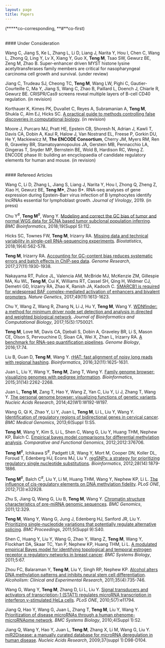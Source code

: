 ```yaml
---
layout: page
title: Papers 
---
```

(**\***co-corresponding, **\#**co-first)

<br>
#### Under Consideration 

Wang C, Jiang S, Ke L, Zhang L, Li D, Liang J, Narita Y, Hou I, 
Chen C, Wang L, Zhong Q, Ling Y, Lv X, Xiang Y, Guo X, **Teng M**, 
Tsao SW, Gewurz BE, Zeng M, Zhao B. Super-enhancer driven MYST histone
lysine acetyltransferases family members are critical for nasopharyngeal
carcinoma cell growth and survival. (under review)

Jiang C, Trudeau SJ, Cheong TC, **Teng M**, Wang LW, Pighi C, 
Gautier-Courteille C, Ma Y, Jiang S, Wang C, Zhao B, Paillard L,
Doench J, Chiarle R, Gewurz BE. CRISPR/Cas9 screens reveal multiple
layers of B-cell CD40 regulation. (in revision)

Korthauer K, Kimes PK, Duvallet C, Reyes A, Subramanian A, **Teng M**,
Shukla C, Alm EJ, Hicks SC. [A practical guide to methods controlling 
false discoveries in computational biology](https://doi.org/10.1101/458786).
(in revision)

Moore J, Purcaro MJ, Pratt HE, Epstein CB, Shoresh N, Adrian J, Kawli
T, Davis CA, Dobin A, Kaul R, Halow J, Van Nostrand EL, Freese P,
Gorkin DU, He Y, Mackiewicz M, **The ENCODE Consortium**, Cherry JM, 
Myers RM, Ren B, Graveley BR, Stamatoyannopoulos JA, Gerstein MB, 
Pennacchio LA, Gingeras T, Snyder MP, Bernstein BE, Wold B, Hardison
RC, Weng Z. ENCODE phase III: building an encyclopaedia of candidate 
regulatory elements for human and mouse. (in revision)

<br>
#### Refereed Articles

Wang C, Li D, Zhang L, Jiang S, Liang J, Narita Y, Hou I, Zhong Q, Zheng Z, 
Xiao H, Gewurz BE, **Teng M\***, Zhao B*. RNA-seq analyses of gene
expression during Epstein-Barr virus infection of B lymphocytes 
identify lncRNAs essential for lymphoblast growth. *Journal of Virology*, 2019. (in press)

Chu Y<sup>#</sup>, **Teng M**<sup>#</sup>, Wang Y.
[Modeling and correct the GC bias of tumor and normal WGS data for SCNA
based tumor subclonal population inferring](https://doi.org/10.1186/s12859-018-2099-0).
*BMC Bioinformatics*, 2018;19(Suppl 5):112.

Hicks SC, Townes FW, **Teng M**, Irizarry RA. [Missing data and technical 
variability in single-cell RNA-sequencing experiments](https://doi.org/10.1093/biostatistics/kxx053). 
*Biostatistics*, 2018;19(4):562-578.

**Teng M**, Irizarry RA. [Accounting for GC-content bias reduces systematic 
errors and batch effects in ChIP-seq data](https://doi.org/10.1101/gr.220673.117).
*Genome Research*, 2017;27(11):1930-1938.

Nakayama RT, Pulice JL, Valencia AM, McBride MJ, McKenzie ZM, Gillespie MA, 
Ku WL, **Teng M**, Cui K, Williams RT, Cassel SH, Qing H, Widmer CJ, Demetri GD,
Irizarry RA, Zhao K, Ranish JA, Kadoch C. [SMARCB1 is required for widespread 
BAF complex-mediated activation of enhancers and bivalent promoters](https://doi.org/10.1038/ng.3958).
*Nature Genetics*, 2017;49(11):1613-1623.

Chu Y, Wang Z, Wang R, Zhang N, Li J, Hu Y, **Teng M**, Wang Y. 
[WDNfinder: a method for minimum driver node set detection and analysis in 
directed and weighted biological network](https://doi.org/10.1142/S0219720017500214).
*Journal of Bioinformatics and Computational Biology*, 2017;15(5):1750021.

**Teng M**, Love MI, Davis CA, Djebali S, Dobin A, Graveley BR, Li S, Mason CE,
Olson S, Pervouchine D, Sloan CA, Wei X, Zhan L, Irizarry RA.
[A benchmark for RNA-seq quantification pipelines](https://doi.org/10.1186/s13059-016-0940-1).
*Genome Biology*, 2016;17:74.

Liu B, Guan D, **Teng M**, Wang Y. [rHAT: fast alignment of noisy long reads 
with regional hashing](https://doi.org/10.1093/bioinformatics/btv662).
*Bioinformatics*, 2016;32(11):1625-1631.

Juan L, Liu Y, Wang Y, **Teng M**, Zang T, Wang Y. [Family genome browser: 
visualizing genomes with  pedigree information](https://doi.org/10.1093/bioinformatics/btv151).
*Bioinformatics*, 2015;31(14):2262-2268.

Juan L, **Teng M**, Zang T, Hao Y, Wang Z, Yan C, Liu Y, Li J, Zhang T, Wang Y. 
[The personal genome browser: visualizing functions of genetic variants](https://doi.org/10.1093/nar/gku361).
*Nucleic Acids Research*, 2014;42(W1):W192-W197.

Wang G, Qi K, Zhao Y, Li Y, Juan L, **Teng M**, Li L, Liu Y, Wang Y. 
[Identification of regulatory regions of bidirectional
genes in cervical cancer](https://doi.org/10.1186/1755-8794-6-S1-S5).
*BMC Medical Genomics*, 2013;6(Suppl 1):S5.

**Teng M**, Wang Y, Kim S, Li L, Shen C, Wang G, Liu Y, Huang THM, Nephew KP,
Balch C. [Empirical bayes model comparisons for differential methylation 
analysis](https://doi.org/10.1155/2012/376706).
*Comparative and Functional Genomics*, 2012;2012:376706.

**Teng M**<sup>#</sup>, Ichikawa S<sup>#</sup>, Padgett LR, Wang Y, Mort M, 
Cooper DN, Koller DL, Foroud T, Edenberg HJ, Econs MJ, Liu Y. 
[regSNPs: a strategy for prioritizing regulatory single nucleotide 
substitutions](https://doi.org/10.1093/bioinformatics/bts275).
*Bioinformatics*, 2012;28(14):1879-1886.

**Teng M**<sup>#</sup>, Balch C<sup>#</sup>, Liu Y, Li M, Huang THM, Wang Y,
Nephew KP, Li L. [The influence of cis-regulatory elements on DNA methylation
fidelity](https://doi.org/10.1371/journal.pone.0032928).
*PLoS ONE*, 2012;7(3):e32928.

Zhu S, Jiang Q, Wang G, Liu B, **Teng M**, Wang Y. [Chromatin structure 
characteristics of pre-miRNA genomic sequences](https://doi.org/10.1186/1471-2164-12-329). 
*BMC Genomics*, 2011;12:329.

**Teng M**, Wang Y, Wang G, Jung J, Edenberg HJ, Sanford JR, Liu Y. 
[Prioritizing single-nucleotide variations that potentially regulate alternative
splicing](https://doi.org/10.1186/1753-6561-5-S9-S40).
*BMC Proceedings*, 2011;5(Suppl 9):S40.

Shen C, Huang Y, Liu Y, Wang G, Zhao Y, Wang Z, **Teng M**, Wang Y, Flockhart DA,
Skaar TC, Yan P, Nephew KP, Huang THM, Li L. [A modulated empirical Bayes model for
identifying topological and temporal estrogen receptor α regulatory networks in
breast cancer](https://doi.org/10.1186/1752-0509-5-67).
*BMC Systems Biology*, 2011;5:67.

Zhou FC, Balaraman Y, **Teng M**, Liu Y, Singh RP, Nephew KP. 
[Alcohol alters DNA methylation patterns and inhibits neural stem cell 
differentiation](https://doi.org/10.1111/j.1530-0277.2010.01391.x).
*Alcoholism: Clinical and Experimental Research*, 2011;35(4):735-746.

Wang G, Wang Y, **Teng M**, Zhang D, Li L, Liu Y. [Signal transducers and
activators of transcription-1 (STAT1) regulates microRNA transcription in 
interferon γ-stimulated HeLa cells](https://doi.org/10.1371/journal.pone.0011794).
*PLoS ONE*, 2010;5(7):e11794. 

Jiang Q, Hao Y, Wang G, Juan L, Zhang T, **Teng M**, Liu Y, Wang Y.
[Prioritization of disease microRNAs through a human phenome-microRNAome 
network](https://doi.org/10.1186/1752-0509-4-S1-S2).
*BMC Systems Biology*, 2010;4(Suppl 1):S2.

Jiang Q, Wang Y, Hao Y, Juan L, **Teng M**, Zhang X, Li M, Wang G, Liu Y. 
[miR2Disease: a manually curated database for microRNA deregulation in human
disease](https://doi.org/10.1093/nar/gkn714). *Nucleic Acids Research*, 
2009;37(suppl 1):D98-D104.
